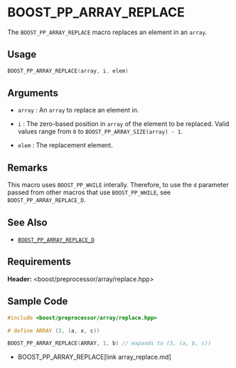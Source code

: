# BOOST_PP_ARRAY_REPLACE

The `BOOST_PP_ARRAY_REPLACE` macro replaces an element in an `array`.

## Usage

```cpp
BOOST_PP_ARRAY_REPLACE(array, i, elem)
```

## Arguments

- `array` :
	An `array` to replace an element in.

- `i` :
	The zero-based position in `array` of the element to be replaced.
	Valid values range from `0` to `BOOST_PP_ARRAY_SIZE(array) - 1`.

- `elem` :
	The replacement element.

## Remarks

This macro uses `BOOST_PP_WHILE` interally.
Therefore, to use the `d` parameter passed from other macros that use `BOOST_PP_WHILE`, see `BOOST_PP_ARRAY_REPLACE_D`.

## See Also

- [`BOOST_PP_ARRAY_REPLACE_D`](array_replace_d.md)

## Requirements

**Header:** &lt;boost/preprocessor/array/replace.hpp&gt;

## Sample Code

```cpp
#include <boost/preprocessor/array/replace.hpp>

# define ARRAY (3, (a, x, c))

BOOST_PP_ARRAY_REPLACE(ARRAY, 1, b) // expands to (3, (a, b, c))
```
* BOOST_PP_ARRAY_REPLACE[link array_replace.md]

